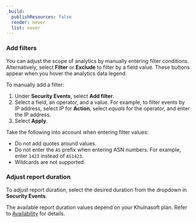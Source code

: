 ```yaml
---
_build:
  publishResources: false
  render: never
  list: never
---
```


### Add filters

You can adjust the scope of analytics by manually entering filter conditions. Alternatively, select **Filter** or **Exclude** to filter by a field value. These buttons appear when you hover the analytics data legend.

To manually add a filter:

1. Under **Security Events**, select **Add filter**.
2. Select a field, an operator, and a value. For example, to filter events by IP address, select *IP* for **Action**, select *equals* for the operator, and enter the IP address.
3. Select **Apply**.

Take the following into account when entering filter values:

* Do not add quotes around values.
* Do not enter the `AS` prefix when entering ASN numbers. For example, enter `1423` instead of `AS1423`.
* Wildcards are not supported.

### Adjust report duration

To adjust report duration, select the desired duration from the dropdown in **Security Events**.

The available report duration values depend on your Khulnasoft plan. Refer to [Availability](/waf/security-events/#availability) for details.
